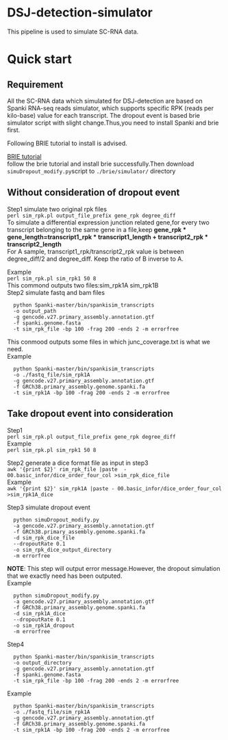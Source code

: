 # DSJ-detection-simulator
This pipeline is used to simulate SC-RNA data.


# Quick start  
## Requirement
All the SC-RNA data which simulated for DSJ-detection are based on Spanki RNA-seq reads simulator, which supports specific RPK (reads per kilo-base) value for each transcript. The dropout event is based brie simulator script with slight change.Thus,you need to install Spanki and brie first.

Following BRIE tutorial to install is advised.  

[BRIE tutorial](https://github.com/huangyh09/brie/tree/master/simulator)  
follow the brie tutorial and install brie successfully.Then download ```simuDropout_modify.py```script to ```./brie/simulator/``` directory  

## Without consideration of dropout event

Step1  simulate two original rpk files  
```perl sim_rpk.pl output_file_prefix gene_rpk degree_diff```  
To simulate a differential expression junction related gene,for every two transcript belonging to the same gene in a file,keep **gene_rpk * gene_length=transcript1_rpk * transcript1_length + transcript2_rpk * transcript2_length**  
For A sample, transcript1_rpk/transcript2_rpk value is between degree_diff/2 and degree_diff. Keep the ratio of B inverse to A.

Example  
```perl sim_rpk.pl sim_rpk1 50 8```  
This commond outputs two files:sim_rpk1A sim_rpk1B  
Step2  simulate fastq and bam files   
```
  python Spanki-master/bin/spankisim_transcripts  
  -o output_path 
  -g gencode.v27.primary_assembly.annotation.gtf 
  -f spanki.genome.fasta 
  -t sim_rpk_file -bp 100 -frag 200 -ends 2 -m errorfree
```  
This conmood outputs some files in which junc_coverage.txt is what we need.  
Example  
```
  python Spanki-master/bin/spankisim_transcripts 
  -o ./fastq_file/sim_rpk1A 
  -g gencode.v27.primary_assembly.annotation.gtf 
  -f GRCh38.primary_assembly.genome.spanki.fa 
  -t sim_rpk1A -bp 100 -frag 200 -ends 2 -m errorfree
```  
## Take dropout event into consideration  
Step1  
  ```perl sim_rpk.pl output_file_prefix gene_rpk degree_diff```  
Example  
  ```perl sim_rpk.pl sim_rpk1 50 8```  

Step2  generate a dice format file as input in step3  
  ```awk '{print $2}' rim_rpk_file |paste  - 00.basic_infor/dice_order_four_col >sim_rpk_dice_file```  
Example  
  ```awk '{print $2}' sim_rpk1A |paste - 00.basic_infor/dice_order_four_col >sim_rpk1A_dice```  

Step3  simulate dropout event  
```
  python simuDropout_modify.py 
  -a gencode.v27.primary_assembly.annotation.gtf 
  -f GRCh38.primary_assembly.genome.spanki.fa 
  -d sim_rpk_dice_file
  --dropoutRate 0.1 
  -o sim_rpk_dice_output_directory  
  -m errorfree
```  
**NOTE**: This step will output error message.However, the dropout simulation that we exactly need has been outputed.  
Example  
```
  python simuDropout_modify.py 
  -a gencode.v27.primary_assembly.annotation.gtf 
  -f GRCh38.primary_assembly.genome.spanki.fa 
  -d sim_rpk1A_dice
  --dropoutRate 0.1 
  -o sim_rpk1A_dropout  
  -m errorfree
```  

Step4  
```
  python Spanki-master/bin/spankisim_transcripts 
  -o output_directory
  -g gencode.v27.primary_assembly.annotation.gtf 
  -f spanki.genome.fasta 
  -t sim_rpk_file -bp 100 -frag 200 -ends 2 -m errorfree
```  
Example  
```
  python Spanki-master/bin/spankisim_transcripts 
  -o ./fastq_file/sim_rpk1A 
  -g gencode.v27.primary_assembly.annotation.gtf 
  -f GRCh38.primary_assembly.genome.spanki.fa 
  -t sim_rpk1A -bp 100 -frag 200 -ends 2 -m errorfree
```  
